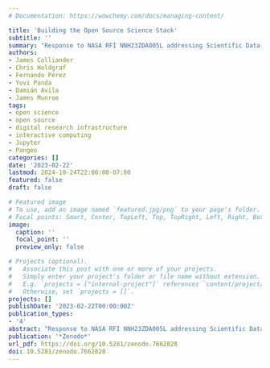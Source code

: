 ```yaml
---
# Documentation: https://wowchemy.com/docs/managing-content/

title: 'Building the Open Source Science Stack'
subtitle: ''
summary: "Response to NASA RFI NNH23ZDA005L addressing Scientific Data and Computing Architecture to Support Open Science, providing recommendations for advancing NASA's Open Source Science Initiative through technology and social innovations."
authors:
- James Colliander
- Chris Holdgraf
- Fernando Pérez
- Yuvi Panda
- Damián Avila
- James Munroe
tags:
- open science
- open source
- digital research infrastructure
- interactive computing
- Jupyter
- Pangeo
categories: []
date: '2023-02-22'
lastmod: 2024-10-24T22:00:00-07:00
featured: false
draft: false

# Featured image
# To use, add an image named `featured.jpg/png` to your page's folder.
# Focal points: Smart, Center, TopLeft, Top, TopRight, Left, Right, BottomLeft, Bottom, BottomRight.
image:
  caption: ''
  focal_point: ''
  preview_only: false

# Projects (optional).
#   Associate this post with one or more of your projects.
#   Simply enter your project's folder or file name without extension.
#   E.g. `projects = ["internal-project"]` references `content/project/deep-learning/index.md`.
#   Otherwise, set `projects = []`.
projects: []
publishDate: '2023-02-22T00:00:00Z'
publication_types:
- '4'
abstract: "Response to NASA RFI NNH23ZDA005L addressing Scientific Data and Computing Architecture to Support Open Science, providing recommendations for advancing NASA's Open Source Science Initiative through technology and social innovations."
publication: '*Zenodo*'
url_pdf: https://doi.org/10.5281/zenodo.7662828
doi: 10.5281/zenodo.7662828
---
```

